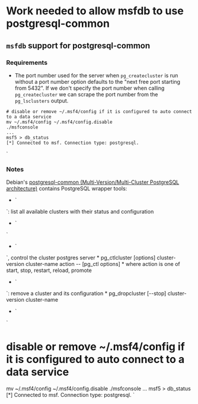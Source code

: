# Work needed to allow msfdb to use postgresql-common
## `msfdb` support for postgresql-common
### Requirements
* The port number used for the server when `pg_createcluster` is run without a port number option defaults to the "next free port starting from 5432". If we don't specify the port number when calling `pg_createcluster` we can scrape the port number from the `pg_lsclusters` output.
```
# disable or remove ~/.msf4/config if it is configured to auto connect to a data service
mv ~/.msf4/config ~/.msf4/config.disable
./msfconsole
...
msf5 > db_status 
[*] Connected to msf. Connection type: postgresql.
```

`

### Notes

Debian's [postgresql-common (Multi-Version/Multi-Cluster PostgreSQL architecture)](https://salsa.debian.org/postgresql/postgresql-common) contains PostgreSQL wrapper tools:

* `

`: list all available clusters with their status and configuration
* `

`
* `

`, control the cluster postgres server
    * pg_ctlcluster [options] cluster-version cluster-name action -- [pg_ctl options]
    * where action is one of start, stop, restart, reload, promote
* `

`: remove a cluster and its configuration
    * pg_dropcluster [--stop] cluster-version cluster-name
* `

`
# disable or remove ~/.msf4/config if it is configured to auto connect to a data service
mv ~/.msf4/config ~/.msf4/config.disable
./msfconsole
...
msf5 > db_status 
[*] Connected to msf. Connection type: postgresql.
`

